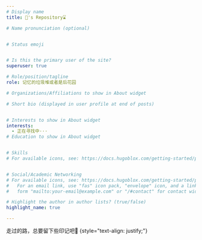 ```yaml
---
# Display name
title: 🐑's Repository⌛

# Name pronunciation (optional)


# Status emoji


# Is this the primary user of the site?
superuser: true

# Role/position/tagline
role: 记忆的垃圾堆或者是后花园

# Organizations/Affiliations to show in About widget

# Short bio (displayed in user profile at end of posts)


# Interests to show in About widget
interests:
  - 正在寻找中···
# Education to show in About widget


# Skills
# For available icons, see: https://docs.hugoblox.com/getting-started/page-builder/#icons


# Social/Academic Networking
# For available icons, see: https://docs.hugoblox.com/getting-started/page-builder/#icons
#   For an email link, use "fas" icon pack, "envelope" icon, and a link in the
#   form "mailto:your-email@example.com" or "/#contact" for contact widget.

# Highlight the author in author lists? (true/false)
highlight_name: true

---
```


走过的路，总要留下些印记吧🐾
{style="text-align: justify;"}
